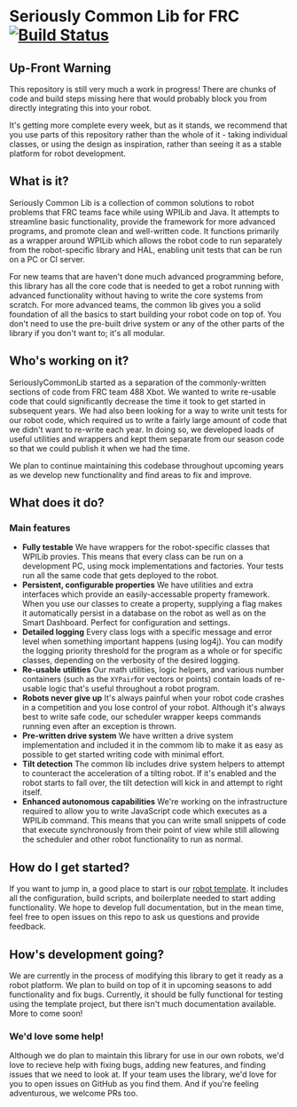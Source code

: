 # Seriously Common Lib for FRC [![Build Status](https://dev.azure.com/Team488/Team%20488%20Builds/_apis/build/status/Team488.SeriouslyCommonLib?branchName=main)](https://dev.azure.com/Team488/Team%20488%20Builds/_build/latest?definitionId=1?branchName=main)

## Up-Front Warning

This repository is still very much a work in progress! There are chunks of code and build steps missing here that would probably block you from directly integrating this into your robot. 

It's getting more complete every week, but as it stands, we recommend that you use parts of this repository rather than the whole of it - taking individual classes, or using the design as inspiration, rather than seeing it as a stable platform for robot development.

## What is it?

Seriously Common Lib is a collection of common solutions to robot problems that FRC teams face while using WPILib and Java. It attempts to streamline basic functionality, provide the framework for more advanced programs, and promote clean and well-written code. It functions primarily as a wrapper around WPILib which allows the robot code to run separately from the robot-specific library and HAL, enabling unit tests that can be run on a PC or CI server.

For new teams that are haven't done much advanced programming before, this library has all the core code that is needed to get a robot running with advanced functionality without having to write the core systems from scratch. For more advanced teams, the common lib gives you a solid foundation of all the basics to start building your robot code on top of. You don't need to use the pre-built drive system or any of the other parts of the library if you don't want to; it's all modular.

## Who's working on it?
SeriouslyCommonLib started as a separation of the commonly-written sections of code from FRC team 488 Xbot. We wanted to write re-usable code that could significantly decrease the time it took to get started in subsequent years. We had also been looking for a way to write unit tests for our robot code, which required us to write a fairly large amount of code that we didn't want to re-write each year. In doing so, we developed loads of useful utilities and wrappers and kept them separate from our season code so that we could publish it when we had the time.

We plan to continue maintaining this codebase throughout upcoming years as we develop new functionality and find areas to fix and improve.

## What does it do?
### Main features
- **Fully testable** We have wrappers for the robot-specific classes that WPILib provies. This means that every class can be run on a development PC, using mock implementations and factories. Your tests run all the same code that gets deployed to the robot.
- **Persistent, configurable properties** We have utilities and extra interfaces which provide an easily-accessable property framework. When you use our classes to create a property, supplying a flag makes it automatically persist in a database on the robot as well as on the Smart Dashboard. Perfect for configuration and settings.
- **Detailed logging** Every class logs with a specific message and error level when something important happens (using log4j). You can modify the logging priority threshold for the program as a whole or for specific classes, depending on the verbosity of the desired logging.
- **Re-usable utilities**  Our math utilities, logic helpers, and various number containers (such as the `XYPair`for vectors or points) contain loads of re-usable logic that's useful throughout a robot program.
- **Robots never give up** It's always painful when your robot code crashes in a competition and you lose control of your robot. Although it's always best to write safe code, our scheduler wrapper keeps commands running even after an exception is thrown.
- **Pre-written drive system** We have written a drive system implementation and included it in the commom lib to make it as easy as possible to get started writing code with minimal effort.
- **Tilt detection** The common lib includes drive system helpers to attempt to counteract the acceleration of a tilting robot. If it's enabled and the robot starts to fall over, the tilt detection will kick in and attempt to right itself.
- **Enhanced autonomous capabilities** We're working on the infrastructure required to allow you to write JavaScript code which executes as a WPILib command. This means that you can write small snippets of code that execute synchronously from their point of view while still allowing the scheduler and other robot functionality to run as normal.

## How do I get started?

If you want to jump in, a good place to start is our [robot template](https://github.com/Team488/FRCRobotTemplate). It includes all the configuration, build scripts, and boilerplate needed to start adding functionality. We hope to develop full documentation, but in the mean time, feel free to open issues on this repo to ask us questions and provide feedback. 

## How's development going?

We are currently in the process of modifying this library to get it ready as a robot platform. We plan to build on top of it in upcoming seasons to add functionality and fix bugs. Currently, it should be fully functional for testing using the template project, but there isn't much documentation available. More to come soon!

### We'd love some help!

Although we do plan to maintain this library for use in our own robots, we'd love to recieve help with fixing bugs, adding new features, and finding issues that we need to look at. If your team uses the library, we'd love for you to open issues on GitHub as you find them. And if you're feeling adventurous, we welcome PRs too.

